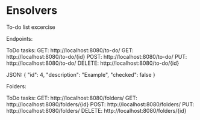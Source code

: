 # Ensolvers
To-do list excercise

Endpoints:

ToDo tasks:
GET: http://localhost:8080/to-do/
GET: http://localhost:8080/to-do/{id}
POST: http://localhost:8080/to-do/
PUT: http://localhost:8080/to-do/
DELETE: http://localhost:8080/to-do/{id}

JSON:
{
        "id": 4,
        "description": "Example",
        "checked": false
}

Folders:

ToDo tasks:
GET: http://localhost:8080/folders/
GET: http://localhost:8080/folders/{id}
POST: http://localhost:8080/folders/
PUT: http://localhost:8080/folders/
DELETE: http://localhost:8080/folders/{id}
